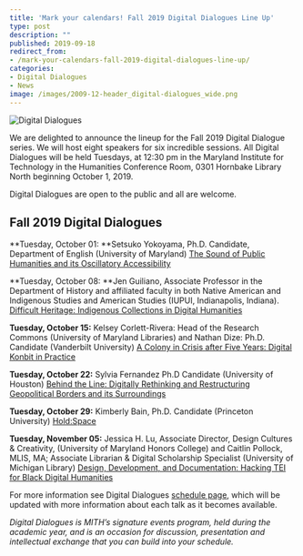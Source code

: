 ```yaml
---
title: 'Mark your calendars! Fall 2019 Digital Dialogues Line Up'
type: post
description: ""
published: 2019-09-18
redirect_from: 
- /mark-your-calendars-fall-2019-digital-dialogues-line-up/
categories:
- Digital Dialogues
- News
image: /images/2009-12-header_digital-dialogues_wide.png
---
```

![Digital Dialogues](/images/2009-12-header_digital-dialogues_wide.png)

We are delighted to announce the lineup for the Fall 2019 Digital Dialogue series. We will host eight speakers for six incredible sessions. All Digital Dialogues will be held Tuesdays, at 12:30 pm in the Maryland Institute for Technology in the Humanities Conference Room, 0301 Hornbake Library North beginning October 1, 2019.

Digital Dialogues are open to the public and all are welcome.

## Fall 2019 Digital Dialogues

**Tuesday, October 01: **Setsuko Yokoyama, Ph.D. Candidate, Department of English (University of Maryland) [The Sound of Public Humanities and its Oscillatory Accessibility](https://mith.umd.edu/?post_type=mith_dialogue&p=20725)

**Tuesday, October 08: **Jen Guiliano, Associate Professor in the Department of History and affiliated faculty in both Native American and Indigenous Studies and American Studies (IUPUI, Indianapolis, Indiana). [Difficult Heritage: Indigenous Collections in Digital Humanities](https://mith.umd.edu/?post_type=mith_dialogue&p=20730)

**Tuesday, October 15:** Kelsey Corlett-Rivera: Head of the Research Commons (University of Maryland Libraries) and Nathan Dize: Ph.D. Candidate (Vanderbilt University) [A Colony in Crisis after Five Years: Digital Konbit in Practice](https://mith.umd.edu/?post_type=mith_dialogue&p=20733)

**Tuesday, October 22:** Sylvia Fernandez Ph.D Candidate (University of Houston) [Behind the Line: Digitally Rethinking and Restructuring Geopolitical Borders and its Surroundings](https://mith.umd.edu/?post_type=mith_dialogue&p=20735)

**Tuesday, October 29:** Kimberly Bain, Ph.D. Candidate (Princeton University) [Hold:Space](https://mith.umd.edu/?post_type=mith_dialogue&p=20737)

**Tuesday, November 05:** Jessica H. Lu, Associate Director, Design Cultures & Creativity, (University of Maryland Honors College) and Caitlin Pollock, MLIS, MA; Associate Librarian & Digital Scholarship Specialist (University of Michigan Library) [Design, Development, and Documentation: Hacking TEI for Black Digital Humanities](https://mith.umd.edu/?post_type=mith_dialogue&p=20739)

For more information see Digital Dialogues [schedule page](http://mith.umd.edu/digital-dialogues/schedule/), which will be updated with more information about each talk as it becomes available.

_Digital Dialogues is MITH’s signature events program, held during the academic year, and is an occasion for discussion, presentation and intellectual exchange that you can build into your schedule._
